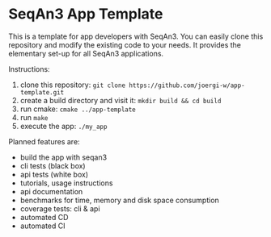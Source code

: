 # SeqAn3 App Template
This is a template for app developers with SeqAn3. You can easily clone this repository and modify the existing code to your needs. It provides the elementary set-up for all SeqAn3 applications.

Instructions:
1. clone this repository: `git clone https://github.com/joergi-w/app-template.git`
2. create a build directory and visit it: `mkdir build && cd build`
3. run cmake: `cmake ../app-template`
4. run `make`
5. execute the app: `./my_app`

Planned features are:
- build the app with seqan3
- cli tests (black box)
- api tests (white box)
- tutorials, usage instructions
- api documentation
- benchmarks for time, memory and disk space consumption
- coverage tests: cli & api
- automated CD
- automated CI
